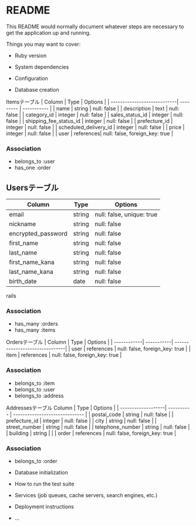 # README

This README would normally document whatever steps are necessary to get the
application up and running.

Things you may want to cover:

* Ruby version

* System dependencies

* Configuration

* Database creation

Itemsテーブル
| Column                      | Type      | Options     |
| ----------------------------| --------- | ----------- |
| name                   | string    | null: false |
| description                 | text      | null: false |
| category_id            | integer   | null: false |
| sales_status_id        | integer   | null: false |
| shipping_fee_status_id | integer   | null: false |
| prefecture_id          | integer   | null: false |
| scheduled_delivery_id  | integer   | null: false |
| price                  | integer   | null: false |
| user                        | references| null: false, foreign_key: true |

### Association
- belongs_to :user
- has_one :order

## Usersテーブル
| Column            | Type   | Options                   |
| ------------------| ------ | ------------------------- |
| email             | string | null: false, unique: true |
| nickname          | string | null: false               |
| encrypted_password| string | null: false               |
| first_name         | string | null: false               |
| last_name         | string | null: false               |
| first_name_kana   | string | null: false               |
| last_name_kana    | string | null: false               |
| birth_date        | date   | null: false               |
rails
### Association
- has_many :orders
- has_many :items

Ordersテーブル
| Column      | Type       | Options                        |
| ------------| -----------| -------------------------------|
| user        | references | null: false, foreign_key: true |
| item        | references | null: false, foreign_key: true |

### Association
- belongs_to :item
- belongs_to :user
- belongs_to :address


Addressesテーブル
 Column              | Type       | Options                        |
| -------------------| ---------- | ------------------------------ |
| postal_code        | string     | null: false                    |
| prefecture_id      | integer    | null: false                    |
| city               | string     | null: false                    |
| street_number      | string     | null: false                    |
| telephone_number   | string     | null: false                    |
| building           | string     |                                |
| order              | references | null: false, foreign_key: true |

### Association
- belongs_to :order


* Database initialization

* How to run the test suite

* Services (job queues, cache servers, search engines, etc.)

* Deployment instructions

* ...
